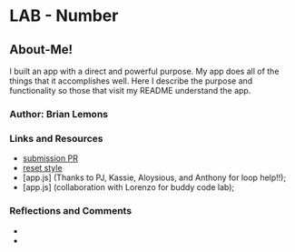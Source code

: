 # LAB - Number

## About-Me!

I built an app with a direct and powerful purpose. My app does all of the things that it accomplishes well. Here  I describe the purpose and functionality so those that visit my README understand the app.

### Author: Brian Lemons

### Links and Resources
* [submission PR](http://xyz.com)
* [reset style](http://meyerweb.com/eric/tools/css/reset/)
* [app.js] (Thanks to PJ, Kassie, Aloysious, and Anthony for loop help!!);
* [app.js] (collaboration with Lorenzo for buddy code lab);
 
### Reflections and Comments
* 
* 
